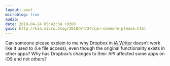 ```yaml
---
layout: post
microblog: true
audio: 
date: 2018-04-24 05:42:34 +0300
guid: http://kaa.micro.blog/2018/04/24/can-someone-please.html
---
```

Can someone please explain to me why Dropbox in [iA Writer](https://ia.net/writer) doesn’t work like it used to (i.e file access), even though the original functionality exists in other apps? Why has Dropbox’s changes to their API affected some apps on iOS and not others?
